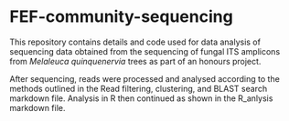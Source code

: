 # FEF-community-sequencing

This repository contains details and code used for data analysis of sequencing data obtained from the sequencing of fungal ITS amplicons from _Melaleuca quinquenervia_ trees as part of an honours project.

After sequencing, reads were processed and analysed according to the methods outlined in the Read filtering, clustering, and BLAST search markdown file. Analysis in R then continued as shown in the R_anlysis markdown file.
